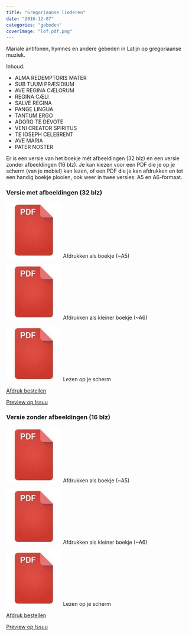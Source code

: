 ```yaml
---
title: "Gregoriaanse liederen"
date: "2016-12-07"
categories: "gebeden"
coverImage: "lof.pdf.png"
---
```


Mariale antifonen, hymnes en andere gebeden in Latijn op gregoriaanse muziek.

Inhoud:

- ALMA REDEMPTORIS MATER
- SUB TUUM PRÆSIDIUM
- AVE REGINA CÆLORUM
- REGINA CÆLI
- SALVE REGINA
- PANGE LINGUA
- TANTUM ERGO
- ADORO TE DEVOTE
- VENI CREATOR SPIRITUS
- TE IOSEPH CELEBRENT
- AVE MARIA
- PATER NOSTER

<!--more-->

Er is een versie van het boekje mét afbeeldingen (32 blz) en een versie zonder afbeeldingen (16 blz). Je kan kiezen voor een PDF die je op je scherm (van je mobiel) kan lezen, of een PDF die je kan afdrukken en tot een handig boekje plooien, ook weer in twee versies: A5 en A6-formaat.

### Versie met afbeeldingen (32 blz)

[![Lof met afbeeldingen op A5](images/2bdd26a893f94f1d69b5a89ee751a599-150x150.jpg)](https://storage.googleapis.com/geloven-leren/printerboekjes/lof-a5.pdf) Afdrukken als boekje (~A5)

[![Lof met afbeeldingen als A6](images/2bdd26a893f94f1d69b5a89ee751a599-150x150.jpg)](https://storage.googleapis.com/geloven-leren/printerboekjes/lof-a6.pdf) Afdrukken als kleiner boekje (~A6)

[![Lof als PDF](images/2bdd26a893f94f1d69b5a89ee751a599-150x150.jpg)](https://storage.googleapis.com/geloven-leren/printerboekjes/lof.pdf) Lezen op je scherm

[Afdruk bestellen](https://www.peecho.com/print/en/255516)

[Preview op Issuu](https://issuu.com/vicmortelmans/docs/lof)

### Versie zonder afbeeldingen (16 blz)

[![Lof zonder afbeeldingen op A5](images/2bdd26a893f94f1d69b5a89ee751a599-150x150.jpg)](https://storage.googleapis.com/geloven-leren/printerboekjes/lof-kort-a5.pdf) Afdrukken als boekje (~A5)

[![Lof zonder afbeeldingen als A6](images/2bdd26a893f94f1d69b5a89ee751a599-150x150.jpg)](https://storage.googleapis.com/geloven-leren/printerboekjes/lof-kort-a6.pdf) Afdrukken als kleiner boekje (~A6)

[![Lof zonder afbeeldingen als PDF](images/2bdd26a893f94f1d69b5a89ee751a599-150x150.jpg)](https://storage.googleapis.com/geloven-leren/printerboekjes/lof-kort.pdf) Lezen op je scherm

[Afdruk bestellen](https://www.peecho.com/print/en/255515)

[Preview op Issuu](https://issuu.com/vicmortelmans/docs/lof-kort)

